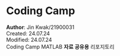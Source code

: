 # Coding Camp   
**Author**: Jin Kwak/21900031   
Created: 24.07.24   
Modified: 24.07.24      
Coding Camp MATLAB **자료 공유용** 리포지토리   


